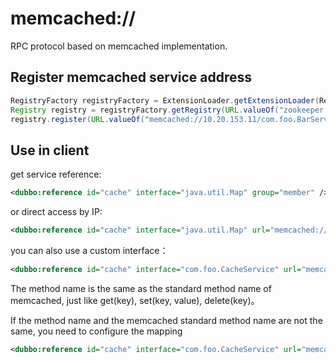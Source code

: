 # memcached://

RPC protocol based on memcached implementation.

## Register memcached service address

```java
RegistryFactory registryFactory = ExtensionLoader.getExtensionLoader(RegistryFactory.class).getAdaptiveExtension();
Registry registry = registryFactory.getRegistry(URL.valueOf("zookeeper://10.20.153.10:2181"));
registry.register(URL.valueOf("memcached://10.20.153.11/com.foo.BarService?category=providers&dynamic=false&application=foo&group=member&loadbalance=consistenthash"));
```

## Use in client

get service reference:

```xml
<dubbo:reference id="cache" interface="java.util.Map" group="member" />
```

or direct access by IP:

```xml
<dubbo:reference id="cache" interface="java.util.Map" url="memcached://10.20.153.10:11211" />
```

you can also use a custom interface：

```xml
<dubbo:reference id="cache" interface="com.foo.CacheService" url="memcached://10.20.153.10:11211" />
```


The method name is the same as the standard method name of memcached, just like get(key), set(key, value), delete(key)。

If the method name and the memcached standard method name are not the same, you need to configure the mapping

```xml
<dubbo:reference id="cache" interface="com.foo.CacheService" url="memcached://10.20.153.10:11211" p:set="putFoo" p:get="getFoo" p:delete="removeFoo" />
```


